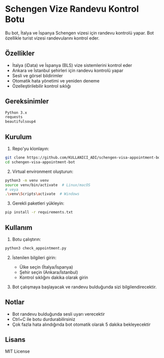 # Schengen Vize Randevu Kontrol Botu

Bu bot, İtalya ve İspanya Schengen vizesi için randevu kontrolü yapar. Bot özellikle turist vizesi randevularını kontrol eder.

## Özellikler

- İtalya (iData) ve İspanya (BLS) vize sistemlerini kontrol eder
- Ankara ve İstanbul şehirleri için randevu kontrolü yapar
- Sesli ve görsel bildirimler
- Otomatik hata yönetimi ve yeniden deneme
- Özelleştirilebilir kontrol sıklığı

## Gereksinimler

```bash
Python 3.x
requests
beautifulsoup4
```

## Kurulum

1. Repo'yu klonlayın:
```bash
git clone https://github.com/KULLANICI_ADI/schengen-visa-appointment-bot.git
cd schengen-visa-appointment-bot
```

2. Virtual environment oluşturun:
```bash
python3 -m venv venv
source venv/bin/activate  # Linux/macOS
# veya
.\venv\Scripts\activate  # Windows
```

3. Gerekli paketleri yükleyin:
```bash
pip install -r requirements.txt
```

## Kullanım

1. Botu çalıştırın:
```bash
python3 check_appointment.py
```

2. İstenilen bilgileri girin:
   - Ülke seçin (İtalya/İspanya)
   - Şehir seçin (Ankara/İstanbul)
   - Kontrol sıklığını dakika olarak girin

3. Bot çalışmaya başlayacak ve randevu bulduğunda sizi bilgilendirecektir.

## Notlar

- Bot randevu bulduğunda sesli uyarı verecektir
- Ctrl+C ile botu durdurabilirsiniz
- Çok fazla hata alındığında bot otomatik olarak 5 dakika bekleyecektir

## Lisans

MIT License 